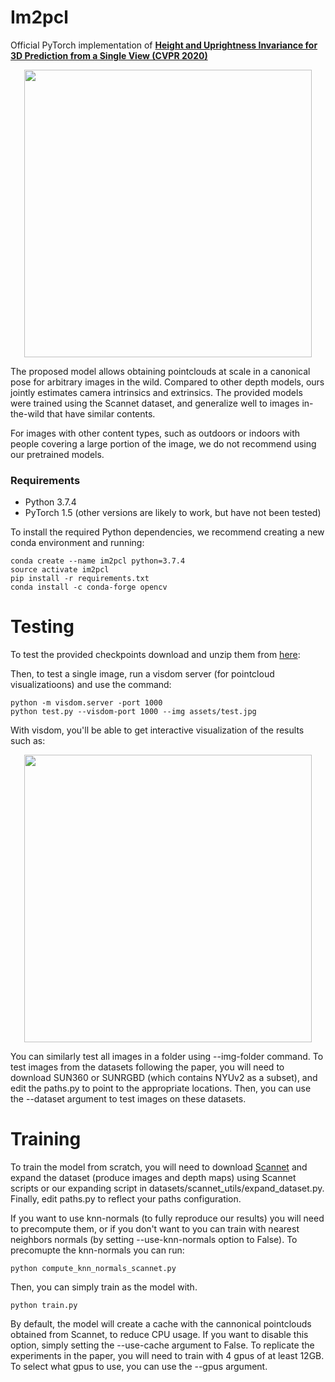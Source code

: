 # Im2pcl 
Official PyTorch implementation of [**Height and Uprightness Invariance for 3D Prediction from a Single View (CVPR 2020)**](http://openaccess.thecvf.com/content_CVPR_2020/html/Baradad_Height_and_Uprightness_Invariance_for_3D_Prediction_From_a_Single_CVPR_2020_paper.html)

<p align="center">
  <img width="460" src="https://github.com/mbaradad/im2pcl/blob/master/assets/teaser.gif?raw=true">
</p>

The proposed model allows obtaining pointclouds at scale in a canonical pose for arbitrary images in the wild. Compared to other depth models, ours jointly estimates 
camera intrinsics and extrinsics. The provided models were trained using the Scannet dataset, and generalize well to images in-the-wild that have similar contents. 

For images with other content types, such as outdoors or indoors with people covering a large portion of the image, we do not recommend using our pretrained models.

### Requirements

- Python 3.7.4
- PyTorch 1.5 (other versions are likely to work, but have not been tested)

To install the required Python dependencies, we recommend creating a new conda environment and running:

```
conda create --name im2pcl python=3.7.4
source activate im2pcl
pip install -r requirements.txt
conda install -c conda-forge opencv
```


# Testing
To test the provided checkpoints download and unzip them from [here](https://drive.google.com/drive/folders/1mRPd6KkCiiv1whwoP5o47d7vk63Ofxxl?usp=sharing):

Then, to test a single image, run a visdom server (for pointcloud visualizatioons) and use the command:
```
python -m visdom.server -port 1000
python test.py --visdom-port 1000 --img assets/test.jpg
```
With visdom, you'll be able to get interactive visualization of the results such as:

<p align="center">
  <img width="460" src="https://github.com/mbaradad/im2pcl/blob/master/assets/visdom_visuals.jpg">
</p>

You can similarly test all images in a folder using --img-folder command. To test images from the datasets following the paper, 
you will need to download SUN360 or SUNRGBD (which contains NYUv2 as a subset), and edit the paths.py to point to the appropriate locations. 
Then, you can use the --dataset argument to test images on these datasets.


# Training
To train the model from scratch, you will need to download [Scannet](http://www.scan-net.org/) and expand the dataset (produce images and depth maps) using Scannet scripts or our expanding script in datasets/scannet_utils/expand_dataset.py. 
Finally, edit paths.py to reflect your paths configuration.

If you want to use knn-normals (to fully reproduce our results) you will need to precompute them, or if you don't want to you can train with nearest neighbors normals (by setting --use-knn-normals option to False).
To precomupte the knn-normals you can run:
```
python compute_knn_normals_scannet.py 
```
Then, you can simply train as the model with.
```
python train.py
```
By default, the model will create a cache with the cannonical pointclouds obtained from Scannet, to reduce CPU usage. If you want to disable this option, 
simply setting the --use-cache argument to False. To replicate the experiments in the paper, you will need to train with 4 gpus of at least 12GB. To select what gpus to use, you can use the --gpus argument.